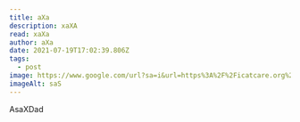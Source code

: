 ```yaml
---
title: aXa
description: xaXA
read: xaXa
author: aXa
date: 2021-07-19T17:02:39.806Z
tags:
  - post
image: https://www.google.com/url?sa=i&url=https%3A%2F%2Ficatcare.org%2Fadvice%2Fthinking-of-getting-a-cat%2F&psig=AOvVaw1D-Iv6aZ-wrLgGpSKWfkmQ&ust=1626800585043000&source=images&cd=vfe&ved=0CAgQjRxqFwoTCJiJ6MnO7_ECFQAAAAAdAAAAABAG
imageAlt: saS
---
```

AsaXDad